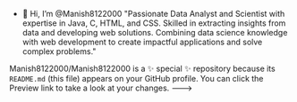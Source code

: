 - 👋 Hi, I’m @Manish8122000
"Passionate Data Analyst and Scientist with expertise in Java, C, HTML, and CSS. Skilled in extracting insights from data and developing web solutions.
 Combining data science knowledge with web development to create impactful applications and solve complex problems."

Manish8122000/Manish8122000 is a ✨ special ✨ repository because its `README.md` (this file) appears on your GitHub profile.
You can click the Preview link to take a look at your changes.
--->
